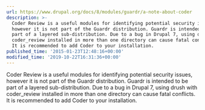 ```yaml
---
url: https://www.drupal.org/docs/8/modules/guardr/a-note-about-coder
description: >-
  Coder Review is a useful modules for identifying potential security issues,
  however it is not part of the Guardr distribution. Guardr is intended to be
  part of a layered sub-distribution. Due to a bug in Drupal 7, using drush with
  coder_review installed in more than one directory can cause fatal conflicts.
  It is recommended to add Coder to your installation.
published_time: '2015-01-23T12:48:16+00:00'
modified_time: '2019-10-22T16:31:36+00:00'
---
```

Coder Review is a useful modules for identifying potential security issues, however it is not part of the Guardr distribution. Guardr is intended to be part of a layered sub-distribution. Due to a bug in Drupal 7, using drush with coder\_review installed in more than one directory can cause fatal conflicts. It is recommended to add Coder to your installation.